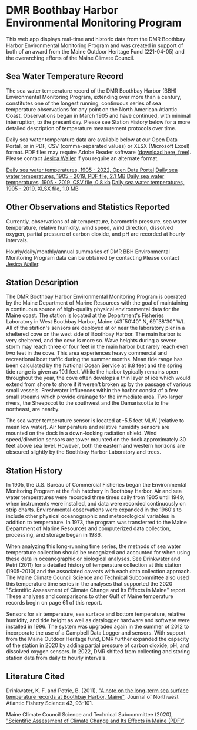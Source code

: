 # DMR Boothbay Harbor Environmental Monitoring Program

This web app displays real-time and historic data from the DMR Boothbay Harbor Environmental Monitoring Program and was created in support of both of an award from the Maine Outdoor Heritage Fund (221-04-05) and the overarching efforts of the Maine Climate Council.

## Sea Water Temperature Record
The sea water temperature record of the DMR Boothbay Harbor (BBH) Environmental Monitoring Program, extending over more than a century, constitutes one of the longest running, continuous series of sea temperature observations for any point on the North American Atlantic Coast. Observations began in March 1905 and have continued, with minimal interruption, to the present day. Please see Station History below for a more detailed description of temperature measurement protocols over time.

Daily sea water temperature data are available below at our Open Data Portal, or in PDF, CSV (comma-separated values) or XLSX (Microsoft Excel) format. PDF files may require Adobe Reader software ([download here, free](http://get.adobe.com/reader/)). Please contact [Jesica Waller](https://www.maine.gov/dmr/about-us/staff-directory) if you require an alternate format.

[Daily sea water temperatures, 1905 - 2022, Open Data Portal](https://dmr-maine.opendata.arcgis.com/datasets/5fd6f3e57d794a409d72f47d78f15a32_0)
[Daily sea water temperatures, 1905 - 2019, PDF file, 2.1 MB](https://www.maine.gov/dmr/sites/maine.gov.dmr/files/docs/1905-2019sst.pdf)
[Daily sea water temperatures, 1905 - 2019, CSV file, 0.8 kb](https://www.maine.gov/dmr/sites/maine.gov.dmr/files/docs/1905-2019sst.csv)
[Daily sea water temperatures, 1905 - 2019, XLSX file, 1.0 MB](https://www.maine.gov/dmr/sites/maine.gov.dmr/files/docs/1905-2019sst.xlsx)

## Other Observations and Statistics Reported
Currently, observations of air temperature, barometric pressure, sea water temperature, relative humidity, wind speed, wind direction, dissolved oxygen, partial pressure of carbon dioxide, and pH are recorded at hourly intervals.

Hourly/daily/monthly/annual summaries of DMR BBH Environmental Monitoring Program data can be obtained by contacting Please contact [Jesica Waller](https://www.maine.gov/dmr/about-us/staff-directory).

## Station Description
The DMR Boothbay Harbor Environmental Monitoring Program is operated by the Maine Department of Marine Resources with the goal of maintaining a continuous source of high-quality physical environmental data for the Maine coast. The station is located at the Department's Fisheries Laboratory in West Boothbay Harbor, Maine (43¯50'40" N, 69¯38'30" W). All of the station's sensors are deployed at or near the laboratory pier in a sheltered cove on the west side of Boothbay Harbor. The main harbor is very sheltered, and the cove is more so. Wave heights during a severe storm may reach three or four feet in the main harbor but rarely reach even two feet in the cove. This area experiences heavy commercial and recreational boat traffic during the summer months. Mean tide range has been calculated by the National Ocean Service at 8.8 feet and the spring tide range is given as 10.1 feet. While the harbor typically remains open throughout the year, the cove often develops a thin layer of ice which would extend from shore to shore if it weren't broken up by the passage of various small vessels. Freshwater influences within the harbor consist of a few small streams which provide drainage for the immediate area. Two larger rivers, the Sheepscot to the southwest and the Damariscotta to the northeast, are nearby.

The sea water temperature sensor is located at -5.5 feet MLW (relative to mean low water). Air temperature and relative humidity sensors are mounted on the dock in a down-looking radiation shield. Wind speed/direction sensors are tower mounted on the dock approximately 30 feet above sea level. However, both the eastern and western horizons are obscured slightly by the Boothbay Harbor Laboratory and trees.

## Station History
In 1905, the U.S. Bureau of Commercial Fisheries began the Environmental Monitoring Program at the fish hatchery in Boothbay Harbor. Air and sea water temperatures were recorded three times daily from 1905 until 1949, when instruments were installed, and data were recorded continuously on strip charts. Environmental observations were expanded in the 1960's to include other physical oceanographic and meteorological variables in addition to temperature. In 1973, the program was transferred to the Maine Department of Marine Resources and computerized data collection, processing, and storage began in 1986.

When analyzing this long-running time series, the methods of sea water temperature collection should be recognized and accounted for when using these data in oceanographic or biological analyses. See Drinkwater and Petri (2011) for a detailed history of temperature collection at this station (1905-2010) and the associated caveats with each data collection approach. The Maine Climate Council Science and Technical Subcommittee also used this temperature time series in the analyses that supported the 2020 "Scientific Assessment of Climate Change and Its Effects in Maine" report. These analyses and comparisons to other Gulf of Maine temperature records begin on page 61 of this report.

Sensors for air temperature, sea surface and bottom temperature, relative humidity, and tide height as well as datalogger hardware and software were installed in 1996. The system was upgraded again in the summer of 2012 to incorporate the use of a Campbell Data Logger and sensors. With support from the Maine Outdoor Heritage fund, DMR further expanded the capacity of the station in 2020 by adding partial pressure of carbon dioxide, pH, and dissolved oxygen sensors. In 2022, DMR shifted from collecting and storing station data from daily to hourly intervals.

## Literature Cited
Drinkwater, K. F. and Petrie, B. (2011), ["A note on the long-term sea surface temperature records at Boothbay Harbor, Maine"](https://journal.nafo.int/Volumes/Articles/ID/395/categoryId/39/Note-on-the-Long-Term-Sea-Surface-Temperature-Records-at-Boothbay-Harbor-Maine), Journal of Northwest Atlantic Fishery Science 43, 93-101.

Maine Climate Council Science and Technical Subcommittee (2020), ["Scientific Assessment of Climate Change and Its Effects in Maine (PDF)"](https://www.maine.gov/future/sites/maine.gov.future/files/inline-files/GOPIF_STS_REPORT_092320.pdf).